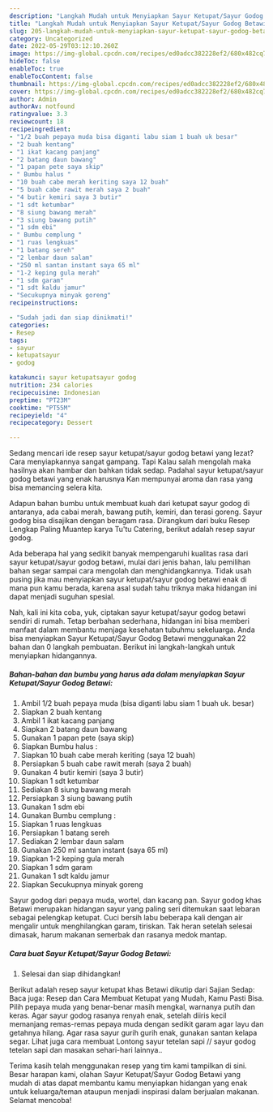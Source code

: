 ```yaml
---
description: "Langkah Mudah untuk Menyiapkan Sayur Ketupat/Sayur Godog Betawi{ yang Menggugah Selera,  Menu Buat lebaran"
title: "Langkah Mudah untuk Menyiapkan Sayur Ketupat/Sayur Godog Betawi{ yang Menggugah Selera,  Menu Buat lebaran"
slug: 205-langkah-mudah-untuk-menyiapkan-sayur-ketupat-sayur-godog-betawi-yang-menggugah-selera-menu-buat-lebaran
category: Uncategorized
date: 2022-05-29T03:12:10.260Z
image: https://img-global.cpcdn.com/recipes/ed0adcc382228ef2/680x482cq70/sayur-ketupatsayur-godog-betawi-foto-resep-utama.jpg
hideToc: false
enableToc: true
enableTocContent: false
thumbnail: https://img-global.cpcdn.com/recipes/ed0adcc382228ef2/680x482cq70/sayur-ketupatsayur-godog-betawi-foto-resep-utama.jpg
cover: https://img-global.cpcdn.com/recipes/ed0adcc382228ef2/680x482cq70/sayur-ketupatsayur-godog-betawi-foto-resep-utama.jpg
author: Admin
authorAv: notfound
ratingvalue: 3.3
reviewcount: 18
recipeingredient:
- "1/2 buah pepaya muda bisa diganti labu siam 1 buah uk besar"
- "2 buah kentang"
- "1 ikat kacang panjang"
- "2 batang daun bawang"
- "1 papan pete saya skip"
- " Bumbu halus "
- "10 buah cabe merah keriting saya 12 buah"
- "5 buah cabe rawit merah saya 2 buah"
- "4 butir kemiri saya 3 butir"
- "1 sdt ketumbar"
- "8 siung bawang merah"
- "3 siung bawang putih"
- "1 sdm ebi"
- " Bumbu cemplung "
- "1 ruas lengkuas"
- "1 batang sereh"
- "2 lembar daun salam"
- "250 ml santan instant saya 65 ml"
- "1-2 keping gula merah"
- "1 sdm garam"
- "1 sdt kaldu jamur"
- "Secukupnya minyak goreng"
recipeinstructions:

- "Sudah jadi dan siap dinikmati!"
categories:
- Resep
tags:
- sayur
- ketupatsayur
- godog

katakunci: sayur ketupatsayur godog 
nutrition: 234 calories
recipecuisine: Indonesian
preptime: "PT23M"
cooktime: "PT55M"
recipeyield: "4"
recipecategory: Dessert

---
```



Sedang mencari ide resep sayur ketupat/sayur godog betawi yang lezat? Cara menyiapkannya sangat gampang. Tapi Kalau salah mengolah maka hasilnya akan hambar dan bahkan tidak sedap. Padahal sayur ketupat/sayur godog betawi yang enak harusnya Kan mempunyai aroma dan rasa yang bisa memancing selera kita.


Adapun bahan bumbu untuk membuat kuah dari ketupat sayur godog di antaranya, ada cabai merah, bawang putih, kemiri, dan terasi goreng. Sayur godog bisa disajikan dengan beragam rasa. Dirangkum dari buku Resep Lengkap Paling Muantep karya Tu&#39;tu Catering, berikut adalah resep sayur godog.

Ada beberapa hal yang sedikit banyak mempengaruhi kualitas rasa dari sayur ketupat/sayur godog betawi, mulai dari jenis bahan, lalu pemilihan bahan segar sampai cara mengolah dan menghidangkannya. Tidak usah pusing jika mau menyiapkan sayur ketupat/sayur godog betawi enak di mana pun kamu berada, karena asal sudah tahu triknya maka hidangan ini dapat menjadi suguhan spesial.


Nah, kali ini kita coba, yuk, ciptakan sayur ketupat/sayur godog betawi sendiri di rumah. Tetap berbahan sederhana, hidangan ini bisa memberi manfaat dalam membantu menjaga kesehatan tubuhmu sekeluarga. Anda bisa menyiapkan Sayur Ketupat/Sayur Godog Betawi menggunakan 22 bahan dan 0 langkah pembuatan. Berikut ini langkah-langkah untuk menyiapkan hidangannya.

<!--inarticleads1-->

##### Bahan-bahan dan bumbu yang harus ada dalam menyiapkan Sayur Ketupat/Sayur Godog Betawi:

1. Ambil 1/2 buah pepaya muda (bisa diganti labu siam 1 buah uk. besar)
1. Siapkan 2 buah kentang
1. Ambil 1 ikat kacang panjang
1. Siapkan 2 batang daun bawang
1. Gunakan 1 papan pete (saya skip)
1. Siapkan  Bumbu halus :
1. Siapkan 10 buah cabe merah keriting (saya 12 buah)
1. Persiapkan 5 buah cabe rawit merah (saya 2 buah)
1. Gunakan 4 butir kemiri (saya 3 butir)
1. Siapkan 1 sdt ketumbar
1. Sediakan 8 siung bawang merah
1. Persiapkan 3 siung bawang putih
1. Gunakan 1 sdm ebi
1. Gunakan  Bumbu cemplung :
1. Siapkan 1 ruas lengkuas
1. Persiapkan 1 batang sereh
1. Sediakan 2 lembar daun salam
1. Gunakan 250 ml santan instant (saya 65 ml)
1. Siapkan 1-2 keping gula merah
1. Siapkan 1 sdm garam
1. Gunakan 1 sdt kaldu jamur
1. Siapkan Secukupnya minyak goreng


Sayur godog dari pepaya muda, wortel, dan kacang pan. Sayur godog khas Betawi merupakan hidangan sayur yang paling seri ditemukan saat lebaran sebagai pelengkap ketupat. Cuci bersih labu beberapa kali dengan air mengalir untuk menghilangkan garam, tiriskan. Tak heran setelah selesai dimasak, harum makanan semerbak dan rasanya medok mantap. 

<!--inarticleads2-->

##### Cara buat Sayur Ketupat/Sayur Godog Betawi:


1. Selesai dan siap dihidangkan!

Berikut adalah resep sayur ketupat khas Betawi dikutip dari Sajian Sedap: Baca juga: Resep dan Cara Membuat Ketupat yang Mudah, Kamu Pasti Bisa. Pilih pepaya muda yang benar-benar masih mengkal, warnanya putih dan keras. Agar sayur godog rasanya renyah enak, setelah diiris kecil memanjang remas-remas pepaya muda dengan sedikit garam agar layu dan getahnya hilang. Agar rasa sayur gurih gurih enak, gunakan santan kelapa segar. Lihat juga cara membuat Lontong sayur tetelan sapi // sayur godog tetelan sapi dan masakan sehari-hari lainnya.. 

Terima kasih telah menggunakan resep yang tim kami tampilkan di sini. Besar harapan kami, olahan Sayur Ketupat/Sayur Godog Betawi yang mudah di atas dapat membantu kamu menyiapkan hidangan yang enak untuk keluarga/teman ataupun menjadi inspirasi dalam berjualan makanan. Selamat mencoba!

